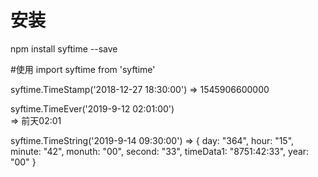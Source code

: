 
# 安装
npm install syftime --save

#使用
import syftime from 'syftime'

syftime.TimeStamp('2018-12-27 18:30:00') 
=> 1545906600000

syftime.TimeEver('2019-9-12 02:01:00')  
=> 前天02:01

syftime.TimeString('2019-9-14 09:30:00')
=> { day: "364",
     hour: "15",
     minute: "42",
     monuth: "00",
     second: "33",
     timeData1: "8751:42:33",
     year: "00" }